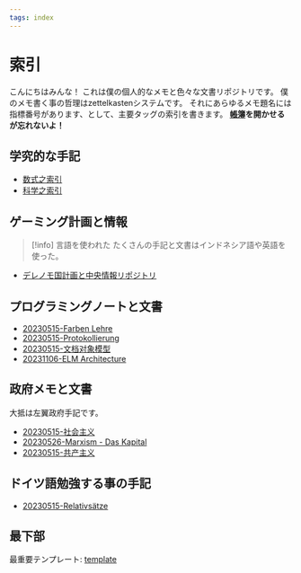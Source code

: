 ```yaml
---
tags: index
---
```

# 索引

こんにちはみんな！
これは僕の個人的なメモと色々な文書リポジトリです。
僕のメモ書く事の哲理はzettelkastenシステムです。
それにあらゆるメモ題名には指標番号があります、として、主要タッグの索引を書きます。
**[帳簿](transactions.ledger)を開かせるが忘れないよ！**
## 学究的な手記

- [数式之索引](20231122-数式.md)
- [科学之索引](20230515-科学.md)

## ゲーミング計画と情報

> [!info] 言語を使われた
> たくさんの手記と文書はインドネシア語や英語を使った。

- [デレノモ国計画と中央情報リポジトリ](20231123-デレノモ国.md)

## プログラミングノートと文書

- [20230515-Farben Lehre](20230515-Farben%20Lehre.md)
- [20230515-Protokollierung](20230515-Protokollierung.md)
- [20230515-文档对象模型](20230515-文档对象模型.md)
- [20231106-ELM Architecture](20231106-ELM%20Architecture.md)

## 政府メモと文書

大抵は左翼政府手記です。

- [20230515-社会主义](20230515-社会主义.md)
- [20230526-Marxism - Das Kapital](20230526-Marxism%20-%20Das%20Kapital.md)
- [20230515-共产主义](20230515-共产主义.md)

## ドイツ語勉強する事の手記

- [20230515-Relativsätze](20230515-Relativsätze.md)

## 最下部

最重要テンプレート: [template](template.md)